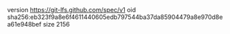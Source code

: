 version https://git-lfs.github.com/spec/v1
oid sha256:eb323f9a8e6f4611440605edb797544ba37da85904479a8e970d8ea61e948bef
size 2156
